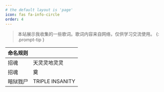 ```yaml
---
# the default layout is 'page'
icon: fas fa-info-circle
order: 4
---
```

> 本站展示我收集的一些歌词。歌词内容来自网络，仅供学习交流使用。
{: .prompt-tip }


| 命名规则 | |
| --- | --- |
| 招魂 | 天灵灵地灵灵 | evocationhk-02 |
| 招魂 | 奠 | evocationhk-03 |
| 暗狱戮尸 | TRIPLE INSANITY | The-Dark-Prison-Massacre-06 |